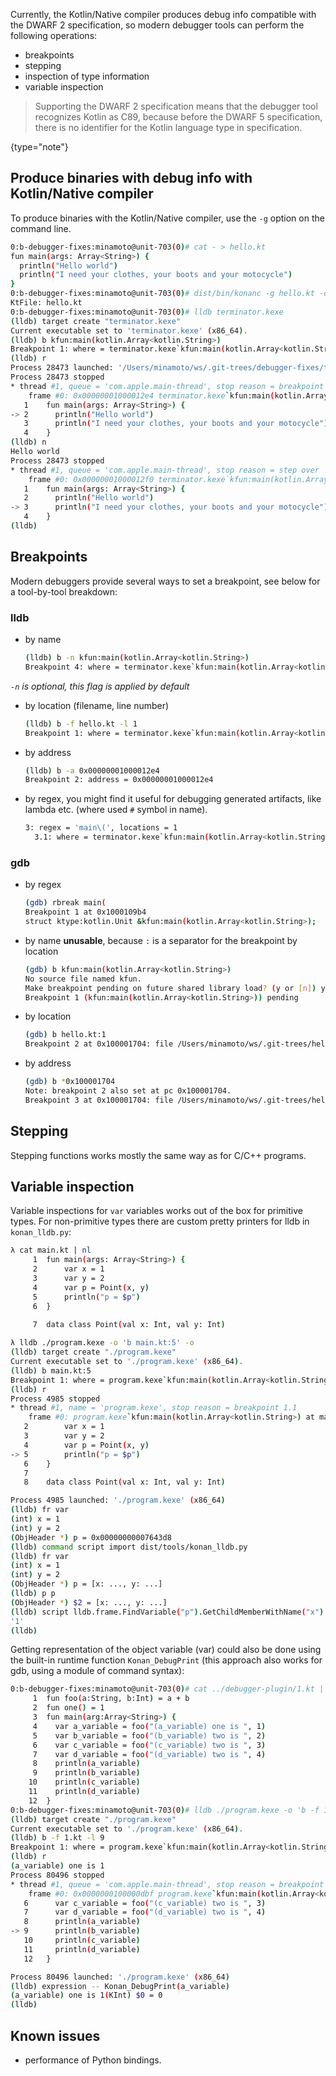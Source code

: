 [//]: # (title: Debugging Kotlin/Native)

Currently, the Kotlin/Native compiler produces debug info compatible with the DWARF 2 specification, so modern debugger tools can
perform the following operations:
- breakpoints
- stepping
- inspection of type information
- variable inspection

>Supporting the DWARF 2 specification means that the debugger tool recognizes Kotlin as C89, because before the DWARF 5 specification, there is no identifier for the Kotlin language type in specification.
>
{type="note"}

## Produce binaries with debug info with Kotlin/Native compiler

To produce binaries with the Kotlin/Native compiler, use the ``-g`` option on the command line.

```bash
0:b-debugger-fixes:minamoto@unit-703(0)# cat - > hello.kt
fun main(args: Array<String>) {
  println("Hello world")
  println("I need your clothes, your boots and your motocycle")
}
0:b-debugger-fixes:minamoto@unit-703(0)# dist/bin/konanc -g hello.kt -o terminator
KtFile: hello.kt
0:b-debugger-fixes:minamoto@unit-703(0)# lldb terminator.kexe
(lldb) target create "terminator.kexe"
Current executable set to 'terminator.kexe' (x86_64).
(lldb) b kfun:main(kotlin.Array<kotlin.String>)
Breakpoint 1: where = terminator.kexe`kfun:main(kotlin.Array<kotlin.String>) + 4 at hello.kt:2, address = 0x00000001000012e4
(lldb) r
Process 28473 launched: '/Users/minamoto/ws/.git-trees/debugger-fixes/terminator.kexe' (x86_64)
Process 28473 stopped
* thread #1, queue = 'com.apple.main-thread', stop reason = breakpoint 1.1
    frame #0: 0x00000001000012e4 terminator.kexe`kfun:main(kotlin.Array<kotlin.String>) at hello.kt:2
   1    fun main(args: Array<String>) {
-> 2      println("Hello world")
   3      println("I need your clothes, your boots and your motocycle")
   4    }
(lldb) n
Hello world
Process 28473 stopped
* thread #1, queue = 'com.apple.main-thread', stop reason = step over
    frame #0: 0x00000001000012f0 terminator.kexe`kfun:main(kotlin.Array<kotlin.String>) at hello.kt:3
   1    fun main(args: Array<String>) {
   2      println("Hello world")
-> 3      println("I need your clothes, your boots and your motocycle")
   4    }
(lldb)
```

## Breakpoints

Modern debuggers provide several ways to set a breakpoint, see below for a tool-by-tool breakdown:

### lldb

- by name

    ```bash
    (lldb) b -n kfun:main(kotlin.Array<kotlin.String>)
    Breakpoint 4: where = terminator.kexe`kfun:main(kotlin.Array<kotlin.String>) + 4 at hello.kt:2, address = 0x00000001000012e4
    ```

_``-n`` is optional, this flag is applied by default_
- by location (filename, line number)

    ```bash
    (lldb) b -f hello.kt -l 1
    Breakpoint 1: where = terminator.kexe`kfun:main(kotlin.Array<kotlin.String>) + 4 at hello.kt:2, address = 0x00000001000012e4
    ```

- by address

    ```bash
    (lldb) b -a 0x00000001000012e4
    Breakpoint 2: address = 0x00000001000012e4
    ```

- by regex, you might find it useful for debugging generated artifacts, like lambda etc. (where used ``#`` symbol in name).

    ```bash
    3: regex = 'main\(', locations = 1
      3.1: where = terminator.kexe`kfun:main(kotlin.Array<kotlin.String>) + 4 at hello.kt:2, address = terminator.kexe[0x00000001000012e4], unresolved, hit count = 0
    ```

### gdb

- by regex

    ```bash
    (gdb) rbreak main(
    Breakpoint 1 at 0x1000109b4
    struct ktype:kotlin.Unit &kfun:main(kotlin.Array<kotlin.String>);
    ```

- by name __unusable__, because ``:`` is a separator for the breakpoint by location
    
    ```bash
    (gdb) b kfun:main(kotlin.Array<kotlin.String>)
    No source file named kfun.
    Make breakpoint pending on future shared library load? (y or [n]) y
    Breakpoint 1 (kfun:main(kotlin.Array<kotlin.String>)) pending
    ```

- by location

    ```bash
    (gdb) b hello.kt:1
    Breakpoint 2 at 0x100001704: file /Users/minamoto/ws/.git-trees/hello.kt, line 1.
    ```

- by address

    ```bash
    (gdb) b *0x100001704
    Note: breakpoint 2 also set at pc 0x100001704.
    Breakpoint 3 at 0x100001704: file /Users/minamoto/ws/.git-trees/hello.kt, line 2.
    ```

## Stepping

Stepping functions works mostly the same way as for C/C++ programs.

## Variable inspection

Variable inspections for `var` variables works out of the box for primitive types.
For non-primitive types there are custom pretty printers for lldb in
`konan_lldb.py`:

```bash
λ cat main.kt | nl
     1  fun main(args: Array<String>) {
     2      var x = 1
     3      var y = 2
     4      var p = Point(x, y)
     5      println("p = $p")
     6  }
       
     7  data class Point(val x: Int, val y: Int)

λ lldb ./program.kexe -o 'b main.kt:5' -o
(lldb) target create "./program.kexe"
Current executable set to './program.kexe' (x86_64).
(lldb) b main.kt:5
Breakpoint 1: where = program.kexe`kfun:main(kotlin.Array<kotlin.String>) + 289 at main.kt:5, address = 0x000000000040af11
(lldb) r
Process 4985 stopped
* thread #1, name = 'program.kexe', stop reason = breakpoint 1.1
    frame #0: program.kexe`kfun:main(kotlin.Array<kotlin.String>) at main.kt:5
   2        var x = 1
   3        var y = 2
   4        var p = Point(x, y)
-> 5        println("p = $p")
   6    }
   7   
   8    data class Point(val x: Int, val y: Int)

Process 4985 launched: './program.kexe' (x86_64)
(lldb) fr var
(int) x = 1
(int) y = 2
(ObjHeader *) p = 0x00000000007643d8
(lldb) command script import dist/tools/konan_lldb.py
(lldb) fr var
(int) x = 1
(int) y = 2
(ObjHeader *) p = [x: ..., y: ...]
(lldb) p p
(ObjHeader *) $2 = [x: ..., y: ...]
(lldb) script lldb.frame.FindVariable("p").GetChildMemberWithName("x").Dereference().GetValue()
'1'
(lldb) 
```

Getting representation of the object variable (var) could also be done using the
built-in runtime function `Konan_DebugPrint` (this approach also works for gdb,
using a module of command syntax):

```bash
0:b-debugger-fixes:minamoto@unit-703(0)# cat ../debugger-plugin/1.kt | nl -p
     1  fun foo(a:String, b:Int) = a + b
     2  fun one() = 1
     3  fun main(arg:Array<String>) {
     4    var a_variable = foo("(a_variable) one is ", 1)
     5    var b_variable = foo("(b_variable) two is ", 2)
     6    var c_variable = foo("(c_variable) two is ", 3)
     7    var d_variable = foo("(d_variable) two is ", 4)
     8    println(a_variable)
     9    println(b_variable)
    10    println(c_variable)
    11    println(d_variable)
    12  }
0:b-debugger-fixes:minamoto@unit-703(0)# lldb ./program.kexe -o 'b -f 1.kt -l 9' -o r
(lldb) target create "./program.kexe"
Current executable set to './program.kexe' (x86_64).
(lldb) b -f 1.kt -l 9
Breakpoint 1: where = program.kexe`kfun:main(kotlin.Array<kotlin.String>) + 463 at 1.kt:9, address = 0x0000000100000dbf
(lldb) r
(a_variable) one is 1
Process 80496 stopped
* thread #1, queue = 'com.apple.main-thread', stop reason = breakpoint 1.1
    frame #0: 0x0000000100000dbf program.kexe`kfun:main(kotlin.Array<kotlin.String>) at 1.kt:9
   6      var c_variable = foo("(c_variable) two is ", 3)
   7      var d_variable = foo("(d_variable) two is ", 4)
   8      println(a_variable)
-> 9      println(b_variable)
   10     println(c_variable)
   11     println(d_variable)
   12   }

Process 80496 launched: './program.kexe' (x86_64)
(lldb) expression -- Konan_DebugPrint(a_variable)
(a_variable) one is 1(KInt) $0 = 0
(lldb)

```

## Known issues

- performance of Python bindings.
